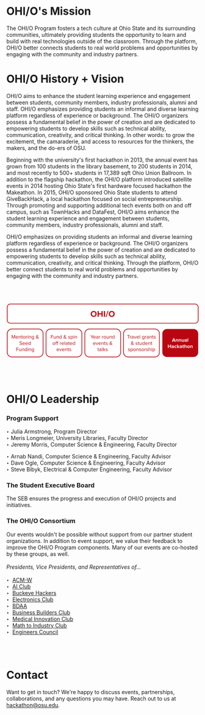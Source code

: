 # OHI/O's Mission  
The OHI/O Program fosters a tech culture at Ohio State and its surrounding communities, ultimately providing students the opportunity to learn and build with real technologies outside of the classroom. Through the platform, OHI/O better connects students to real world problems and opportunities by engaging with the community and industry partners.

# OHI/O History + Vision  
OHI/O aims to enhance the student learning experience and engagement between students, community members, industry professionals, alumni and staff. OHI/O emphasizes providing students an informal and diverse learning platform regardless of experience or background. The OHI/O organizers possess a fundamental belief in the power of creation and are dedicated to empowering students to develop skills such as technical ability, communication, creativity, and critical thinking. In other words: to grow the excitement, the camaraderie, and access to resources for the thinkers, the makers, and the do-ers of OSU.
  
Beginning with the university's first hackathon in 2013, the annual event has grown from 100 students in the library basement, to 200 students in 2014, and most recently to 500+ students in 17,389 sqft Ohio Union Ballroom.
In addition to the flagship hackathon, the OHI/O platform introduced satellite events in 2014 hosting Ohio State's first hardware focused hackathon the Makeathon. In 2015, OHI/O sponsored Ohio State students to attend GiveBackHack, a local hackathon focused on social entrepreneurship. Through promoting and supporting additional tech events both on and off campus, such as TownHacks and DataFest, OHI/O aims enhance the student learning experience and engagement between students, community members, industry professionals, alumni and staff.
  
OHI/O emphasizes on providing students an informal and diverse learning platform regardless of experience or background. The OHI/O organizers possess a fundamental belief in the power of creation and are dedicated to empowering students to develop skills such as technical ability, communication, creativity, and critical thinking. Through the platform, OHI/O better connect students to real world problems and opportunities by engaging with the community and industry partners.

<br><br>

![OHI/O Program Overview](/assets/images/overview.png "OHI/O Program Overview")

<br><br>

# OHI/O Leadership
### Program Support

&#8227; Julia Armstrong, Program Director  
&#8227; Meris Longmeier, University Libraries, Faculty Director  
&#8227; Jeremy Morris, Computer Science & Engineering, Faculty Director  

&#8227; Arnab Nandi, Computer Science & Engineering, Faculty Advisor  
&#8227; Dave Ogle, Computer Science & Engineering, Faculty Advisor  
&#8227; Steve Bibyk, Electrical & Computer Engineering, Faculty Advisor  

### The Student Executive Board  
The SEB ensures the progress and execution of OHI/O projects and initiatives.

### The OHI/O Consortium  
Our events wouldn't be possible without support from our partner student organizations. In addition to event support, we value their feedback to improve the OHI/O Program components. Many of our events are co-hosted by these groups, as well.
<br><br>
<i>Presidents, Vice Presidents, and Representatives of...</i>  
<br>
&#8227;&nbsp;&nbsp;<a href="https://acmwosu.github.io/">ACM-W</a>  
&#8227;&nbsp;&nbsp;<a href="">AI Club</a>  
&#8227;&nbsp;&nbsp;<a href="https://hackers.org.ohio-state.edu/">Buckeye Hackers</a>  
&#8227;&nbsp;&nbsp;<a href="http://electronicsosu.com/">Electronics Club</a>  
&#8227;&nbsp;&nbsp;<a href="http://www.bdaaatohiostate.org/">BDAA</a>  
&#8227;&nbsp;&nbsp;<a href="http://www.businessbuildersclub.org/">Business Builders Club</a>  
&#8227;&nbsp;&nbsp;<a href="https://go.osu.edu/mic">Medical Innovation Club</a>  
&#8227;&nbsp;&nbsp;<a href="">Math to Industry Club</a>  
&#8227;&nbsp;&nbsp;<a href="">Engineers Council</a>  

<br><br>

# Contact
Want to get in touch? We're happy to discuss events, partnerships, collaborations, and any questions you may have. Reach out to us at <a href="mailto:hackathon@osu.edu">hackathon@osu.edu</a>.
